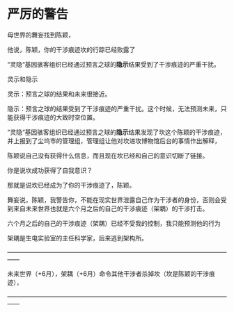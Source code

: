 # 严厉的警告

母世界的舞妄找到陈颖，

他说，陈颖，你的干涉痕迹坎的行踪已经败露了



“灵隐“基因骇客组织已经通过预言之球的**隐示**结果受到了干涉痕迹的严重干扰。

灵示和隐示 

灵示：预言之球的结果和未来很接近。 

隐示：预言之球的结果受到了干涉痕迹的严重干扰。这个时候，无法预测未来，只能获得干涉痕迹的大致时空位置。

“灵隐“基因骇客组织已经通过预言之球的**隐示**结果发现了坎这个陈颖的干涉痕迹，并上报到了尘坞市的管理组，管理组让他对坎进攻博物馆后台的事情作出解释，

陈颖说自己没有获得什么信息，而且现在坎已经和自己的意识切断了链接。

你是说坎成功获得了自我意识？

那就是说坎已经成为了你的干涉痕迹了，陈颖。

舞妄说，陈颖，我警告你，不能在现实世界泄露自己作为干涉者的身份，否则会受到来自未来世界也就是六个月之后的自己的干涉痕迹（架耦）的干涉打击。

六个月之后的自己的干涉痕迹（架耦）已经不受我的控制，我只能预测他的行为

架耦是生电实验室的主任科学家，后来逃到架构所。

——————————————————————————————————————

未来世界（+6月），架耦（+6月）命令其他干涉者杀掉坎（坎是陈颖的干涉痕迹），

——————————————————————————————————————



